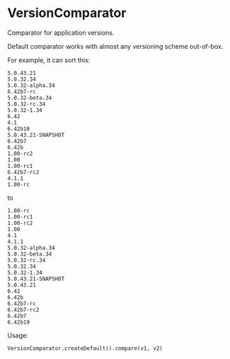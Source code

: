 # VersionComparator

Comparator for application versions.

Default comparator works with almost any versioning scheme out-of-box.

For example, it can sort this:

    5.0.43.21
    5.0.32.34
    5.0.32-alpha.34
    6.42b7-rc
    5.0.32-beta.34
    5.0.32-rc.34
    5.0.32-1.34
    6.42
    4.1
    6.42b10
    5.0.43.21-SNAPSHOT
    6.42b7
    6.42b
    1.00-rc2
    1.00
    1.00-rc1
    6.42b7-rc2
    4.1.1
    1.00-rc
    
to

    1.00-rc
    1.00-rc1
    1.00-rc2
    1.00
    4.1
    4.1.1
    5.0.32-alpha.34
    5.0.32-beta.34
    5.0.32-rc.34
    5.0.32.34
    5.0.32-1.34
    5.0.43.21-SNAPSHOT
    5.0.43.21
    6.42
    6.42b
    6.42b7-rc
    6.42b7-rc2
    6.42b7
    6.42b19

Usage:
    
    VersionComparator.createDefault().compare(v1, v2)